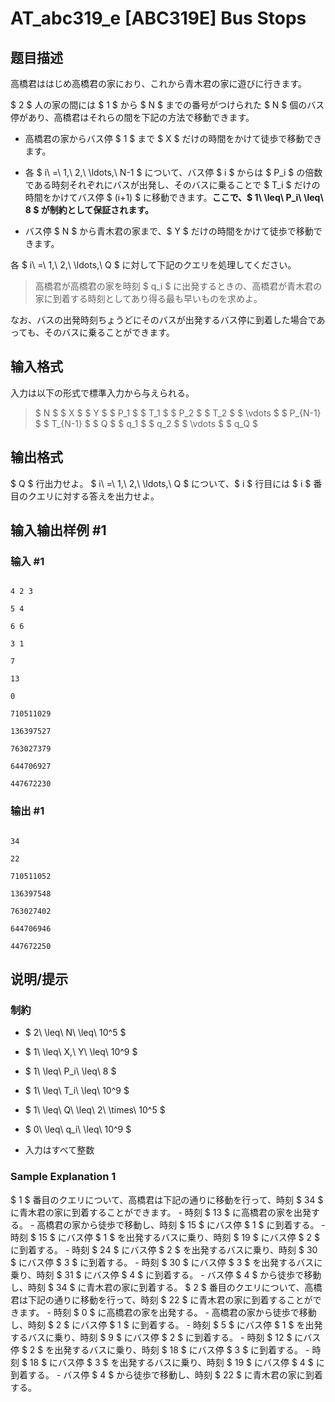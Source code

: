 # AT_abc319_e [ABC319E] Bus Stops

## 题目描述

[problemUrl]: https://atcoder.jp/contests/abc319/tasks/abc319_e

高橋君ははじめ高橋君の家におり、これから青木君の家に遊びに行きます。

$ 2 $ 人の家の間には $ 1 $ から $ N $ までの番号がつけられた $ N $ 個のバス停があり、高橋君はそれらの間を下記の方法で移動できます。

- 高橋君の家からバス停 $ 1 $ まで $ X $ だけの時間をかけて徒歩で移動できます。
- 各 $ i\ =\ 1,\ 2,\ \ldots,\ N-1 $ について、バス停 $ i $ からは $ P_i $ の倍数である時刻それぞれにバスが出発し、そのバスに乗ることで $ T_i $ だけの時間をかけてバス停 $ (i+1) $ に移動できます。**ここで、$ 1\ \leq\ P_i\ \leq\ 8 $ が制約として保証されます。**
- バス停 $ N $ から青木君の家まで、$ Y $ だけの時間をかけて徒歩で移動できます。
 
各 $ i\ =\ 1,\ 2,\ \ldots,\ Q $ に対して下記のクエリを処理してください。

> 高橋君が高橋君の家を時刻 $ q_i $ に出発するときの、高橋君が青木君の家に到着する時刻としてあり得る最も早いものを求めよ。

なお、バスの出発時刻ちょうどにそのバスが出発するバス停に到着した場合であっても、そのバスに乗ることができます。

## 输入格式

入力は以下の形式で標準入力から与えられる。

> $ N $ $ X $ $ Y $ $ P_1 $ $ T_1 $ $ P_2 $ $ T_2 $ $ \vdots $ $ P_{N-1} $ $ T_{N-1} $ $ Q $ $ q_1 $ $ q_2 $ $ \vdots $ $ q_Q $

## 输出格式

$ Q $ 行出力せよ。 $ i\ =\ 1,\ 2,\ \ldots,\ Q $ について、$ i $ 行目には $ i $ 番目のクエリに対する答えを出力せよ。

## 输入输出样例 #1

### 输入 #1

```
4 2 3
5 4
6 6
3 1
7
13
0
710511029
136397527
763027379
644706927
447672230
```

### 输出 #1

```
34
22
710511052
136397548
763027402
644706946
447672250
```

## 说明/提示

### 制約

- $ 2\ \leq\ N\ \leq\ 10^5 $
- $ 1\ \leq\ X,\ Y\ \leq\ 10^9 $
- $ 1\ \leq\ P_i\ \leq\ 8 $
- $ 1\ \leq\ T_i\ \leq\ 10^9 $
- $ 1\ \leq\ Q\ \leq\ 2\ \times\ 10^5 $
- $ 0\ \leq\ q_i\ \leq\ 10^9 $
- 入力はすべて整数
 
### Sample Explanation 1

$ 1 $ 番目のクエリについて、高橋君は下記の通りに移動を行って、時刻 $ 34 $ に青木君の家に到着することができます。 - 時刻 $ 13 $ に高橋君の家を出発する。 - 高橋君の家から徒歩で移動し、時刻 $ 15 $ にバス停 $ 1 $ に到着する。 - 時刻 $ 15 $ にバス停 $ 1 $ を出発するバスに乗り、時刻 $ 19 $ にバス停 $ 2 $ に到着する。 - 時刻 $ 24 $ にバス停 $ 2 $ を出発するバスに乗り、時刻 $ 30 $ にバス停 $ 3 $ に到着する。 - 時刻 $ 30 $ にバス停 $ 3 $ を出発するバスに乗り、時刻 $ 31 $ にバス停 $ 4 $ に到着する。 - バス停 $ 4 $ から徒歩で移動し、時刻 $ 34 $ に青木君の家に到着する。 $ 2 $ 番目のクエリについて、高橋君は下記の通りに移動を行って、時刻 $ 22 $ に青木君の家に到着することができます。 - 時刻 $ 0 $ に高橋君の家を出発する。 - 高橋君の家から徒歩で移動し、時刻 $ 2 $ にバス停 $ 1 $ に到着する。 - 時刻 $ 5 $ にバス停 $ 1 $ を出発するバスに乗り、時刻 $ 9 $ にバス停 $ 2 $ に到着する。 - 時刻 $ 12 $ にバス停 $ 2 $ を出発するバスに乗り、時刻 $ 18 $ にバス停 $ 3 $ に到着する。 - 時刻 $ 18 $ にバス停 $ 3 $ を出発するバスに乗り、時刻 $ 19 $ にバス停 $ 4 $ に到着する。 - バス停 $ 4 $ から徒歩で移動し、時刻 $ 22 $ に青木君の家に到着する。